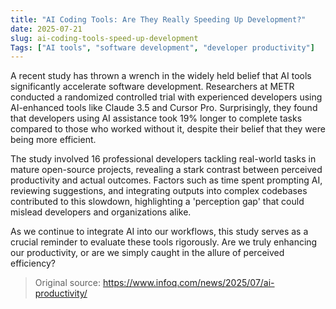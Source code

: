 ```yaml
---
title: "AI Coding Tools: Are They Really Speeding Up Development?"
date: 2025-07-21
slug: ai-coding-tools-speed-up-development
Tags: ["AI tools", "software development", "developer productivity"]
---
```

A recent study has thrown a wrench in the widely held belief that AI tools significantly accelerate software development. Researchers at METR conducted a randomized controlled trial with experienced developers using AI-enhanced tools like Claude 3.5 and Cursor Pro. Surprisingly, they found that developers using AI assistance took 19% longer to complete tasks compared to those who worked without it, despite their belief that they were being more efficient.

The study involved 16 professional developers tackling real-world tasks in mature open-source projects, revealing a stark contrast between perceived productivity and actual outcomes. Factors such as time spent prompting AI, reviewing suggestions, and integrating outputs into complex codebases contributed to this slowdown, highlighting a 'perception gap' that could mislead developers and organizations alike.

As we continue to integrate AI into our workflows, this study serves as a crucial reminder to evaluate these tools rigorously. Are we truly enhancing our productivity, or are we simply caught in the allure of perceived efficiency? 

> Original source: https://www.infoq.com/news/2025/07/ai-productivity/